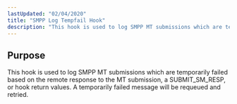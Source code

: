 ```yaml
---
lastUpdated: "02/04/2020"
title: "SMPP Log Tempfail Hook"
description: "This hook is used to log SMPP MT submissions which are temporarily failed based on the remote response to the MT submission a SUBMIT SM RESP or hook return values A temporarily failed message will be requeued and retried..."
---
```



## <a name="SMPPLogTempfailHook.purpose"></a> Purpose

This hook is used to log SMPP MT submissions which are temporarily failed based on the remote response to the MT submission, a SUBMIT_SM_RESP, or hook return values. A temporarily failed message will be requeued and retried.